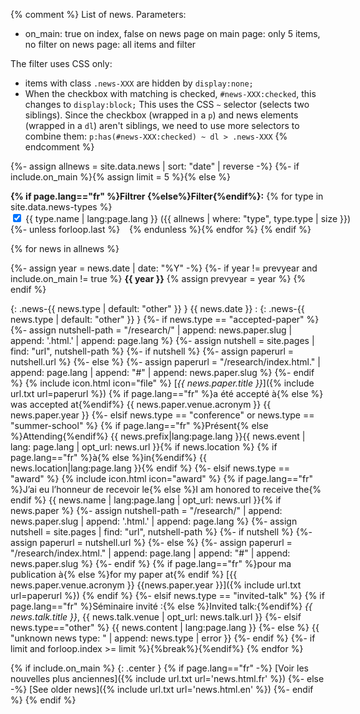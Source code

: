 {% comment %}
List of news.
Parameters:
- on_main: true on index, false on news page
    on main page: only 5 items, no filter
    on news page: all items and filter

The filter uses CSS only:
- items with class `.news-XXX` are hidden by `display:none;`
- When the checkbox with matching is checked, `#news-XXX:checked`, this changes to `display:block;`
This uses the CSS `~` selector (selects two siblings). Since the checkbox (wrapped in a `p`) and
news elements (wrapped in a `dl`) aren't siblings, we need to use more selectors to combine them:
`p:has(#news-XXX:checked) ~ dl > .news-XXX`
{% endcomment %}

{%- assign allnews = site.data.news | sort: "date" | reverse -%}
{%- if include.on_main %}{% assign limit = 5 %}{% else %}

<style>
  {%- for type in site.data.news-types -%}
  .news-{{ type.type }}{ display: none; } p:has(#news-{{ type.type }}:checked) ~ dl > .news-{{ type.type }} { display: block; }
  {%- endfor -%}
</style>

**{% if page.lang=="fr" %}Filtrer {%else%}Filter{%endif%}:** {% for type in site.data.news-types %}<span style="white-space:nowrap;"><input type="checkbox" id="news-{{ type.type }}" checked=true /> {{ type.name | lang:page.lang }} ({{ allnews | where: "type", type.type | size }})</span>
{%- unless forloop.last %} &ensp; {% endunless %}{% endfor %}
{% endif %}

{% for news in allnews %}

{%- assign year = news.date | date: "%Y" -%}
{%- if year != prevyear and include.on_main != true %}
**{{ year }}**
{% assign prevyear = year %}
{% endif %}

{: .news-{{ news.type | default: "other" }} } {{ news.date }}
: {: .news-{{ news.type | default: "other" }} }
{%- if news.type == "accepted-paper" %}
  {%- assign nutshell-path = "/research/" | append: news.paper.slug | append: '.html.' | append: page.lang %}
  {%- assign nutshell = site.pages | find: "url", nutshell-path %}
  {%- if nutshell %}
    {%- assign paperurl = nutshell.url %}
  {%- else %}
    {%- assign paperurl = "/research/index.html." | append: page.lang | append: "#" | append: news.paper.slug %}
  {%- endif %} {% include icon.html icon="file" %} [*{{ news.paper.title }}*]({% include url.txt url=paperurl %}) {% if page.lang=="fr" %}a été accepté à{% else %} was accepted at{%endif%} <span title="{{news.paper.venue.fullname}}">{{ news.paper.venue.acronym }} {{ news.paper.year }}</span>
{%- elsif news.type == "conference" or news.type == "summer-school" %} {% if page.lang=="fr" %}Présent{% else %}Attending{%endif%} {{ news.prefix|lang:page.lang }}{{ news.event | lang: page.lang | opt_url: news.url }}{% if news.location %} {% if page.lang=="fr" %}à{% else %}in{%endif%} {{ news.location|lang:page.lang }}{% endif %}
{%- elsif news.type == "award" %} {% include icon.html icon="award" %} {% if page.lang=="fr" %}J’ai eu l’honneur de recevoir le{% else %}I am honored to receive the{% endif %} {{ news.name | lang:page.lang | opt_url: news.url }}{% if news.paper %}
  {%- assign nutshell-path = "/research/" | append: news.paper.slug | append: '.html.' | append: page.lang %}
  {%- assign nutshell = site.pages | find: "url", nutshell-path %}
  {%- if nutshell %}
    {%- assign paperurl = nutshell.url %}
  {%- else %}
    {%- assign paperurl = "/research/index.html." | append: page.lang | append: "#" | append: news.paper.slug %}
  {%- endif %} {% if page.lang=="fr" %}pour ma publication à{% else %}for my paper at{% endif %} [{{ news.paper.venue.acronym }} {{news.paper.year }}]({% include url.txt url=paperurl %})
{% endif %}
{%- elsif news.type == "invited-talk" %} {% if page.lang=="fr" %}Séminaire invité :{% else %}Invited talk:{%endif%} *{{ news.talk.title }}*, {{ news.talk.venue | opt_url: news.talk.url }}
{%- elsif news.type=="other" %} {{ news.content | lang:page.lang }}
{%- else %} {{ "unknown news type: " | append: news.type | error }}
{%- endif %}
{%- if limit and forloop.index >= limit %}{%break%}{%endif%}
{% endfor %}

{% if include.on_main %}
{: .center }
{% if page.lang=="fr" -%}
[Voir les nouvelles plus anciennes]({% include url.txt url='news.html.fr' %})
{%- else -%}
[See older news]({% include url.txt url='news.html.en' %})
{%- endif %}
{% endif %}
